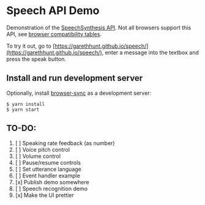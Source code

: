 # Speech API Demo

Demonstration of the [SpeechSynthesis API](https://developer.mozilla.org/en-US/docs/Web/API/SpeechSynthesis). Not all browsers support this API, see [browser compatibility tables](https://developer.mozilla.org/en-US/docs/Web/API/SpeechSynthesis#Browser_compatibility).

To try it out, go to [https://garethhunt.github.io/speech/](https://garethhunt.github.io/speech/), enter a message into the textbox and press the speak button.

## Install and run development server

Optionally, install [browser-sync](https://browsersync.io/) as a development server:

    $ yarn install
    $ yarn start

## TO-DO:

1. [ ] Speaking rate feedback (as number)
1. [ ] Voice pitch control
1. [ ] Volume control
1. [ ] Pause/resume controls
1. [ ] Set utterance language
1. [ ] Event handler example
1. [x] Publish demo somewhere
1. [ ] Speech recognition demo
1. [x] Make the UI prettier
